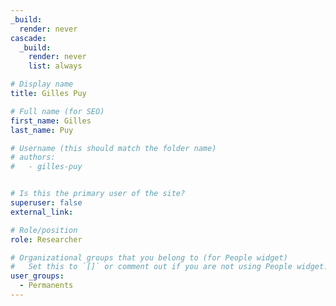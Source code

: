 ```yaml
---
_build:
  render: never
cascade:
  _build:
    render: never
    list: always

# Display name
title: Gilles Puy

# Full name (for SEO)
first_name: Gilles
last_name: Puy

# Username (this should match the folder name)
# authors:
#   - gilles-puy


# Is this the primary user of the site?
superuser: false
external_link: 

# Role/position
role: Researcher

# Organizational groups that you belong to (for People widget)
#   Set this to `[]` or comment out if you are not using People widget.
user_groups:
  - Permanents
---
```

